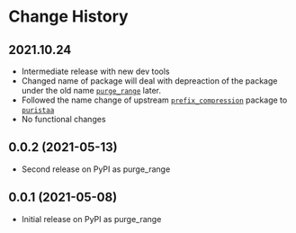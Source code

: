 # Change History

## 2021.10.24

* Intermediate release with new dev tools
* Changed name of package will deal with depreaction of the package under the old name [`purge_range`](https://pypi.org/project/purge-range/) later.
* Followed the name change of upstream [`prefix_compression`](https://pypi.org/project/prefix-compression/) package to [`puristaa`](https://pypi.org/project/puristaa/)
* No functional changes

## 0.0.2 (2021-05-13)

* Second release on PyPI as purge_range

## 0.0.1 (2021-05-08)

* Initial release on PyPI as purge_range

